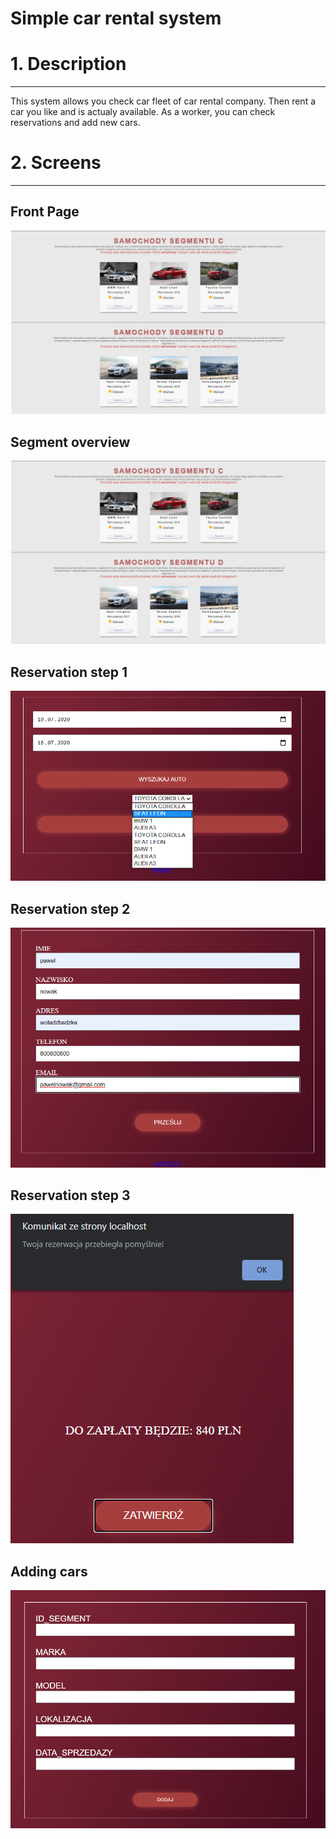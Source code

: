 # Simple car rental system

# 1. Description
---
This system allows you check car fleet of car rental company. Then rent a car you like and is actualy available. As a worker, you can check reservations and add new cars.
# 2. Screens
---
## Front Page 
![](images/index_html.png)
## Segment overview
![](images/segment_html.png)
## Reservation step 1
![](images/reservation.png)
## Reservation step 2
![](images/reservation1.png)
## Reservation step 3
![](images/reservation2.png)
## Adding cars
![](images/car_add.png)
